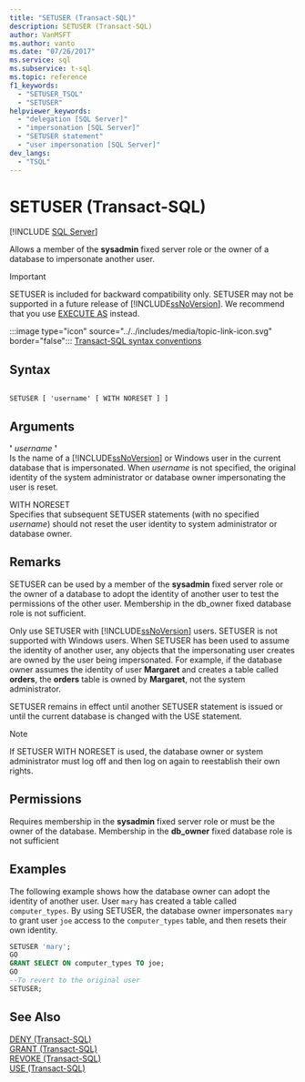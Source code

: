 ```yaml
---
title: "SETUSER (Transact-SQL)"
description: SETUSER (Transact-SQL)
author: VanMSFT
ms.author: vanto
ms.date: "07/26/2017"
ms.service: sql
ms.subservice: t-sql
ms.topic: reference
f1_keywords:
  - "SETUSER_TSQL"
  - "SETUSER"
helpviewer_keywords:
  - "delegation [SQL Server]"
  - "impersonation [SQL Server]"
  - "SETUSER statement"
  - "user impersonation [SQL Server]"
dev_langs:
  - "TSQL"
---
```

# SETUSER (Transact-SQL)
[!INCLUDE [SQL Server](../../includes/applies-to-version/sql-asdbmi.md)]

  Allows a member of the **sysadmin** fixed server role or the owner of a database to impersonate another user.  
  
> [!IMPORTANT]  
>  SETUSER is included for backward compatibility only. SETUSER may not be supported in a future release of [!INCLUDE[ssNoVersion](../../includes/ssnoversion-md.md)]. We recommend that you use [EXECUTE AS](../../t-sql/statements/execute-as-transact-sql.md) instead.  
  
 :::image type="icon" source="../../includes/media/topic-link-icon.svg" border="false"::: [Transact-SQL syntax conventions](../../t-sql/language-elements/transact-sql-syntax-conventions-transact-sql.md)  
  
## Syntax  
  
```syntaxsql
  
SETUSER [ 'username' [ WITH NORESET ] ]   
```  
  
## Arguments
 **'** *username* **'**  
 Is the name of a [!INCLUDE[ssNoVersion](../../includes/ssnoversion-md.md)] or Windows user in the current database that is impersonated. When *username* is not specified, the original identity of the system administrator or database owner impersonating the user is reset.  
  
 WITH NORESET  
 Specifies that subsequent SETUSER statements (with no specified *username*) should not reset the user identity to system administrator or database owner.  
  
## Remarks  
 SETUSER can be used by a member of the **sysadmin** fixed server role or the owner of a database to adopt the identity of another user to test the permissions of the other user. Membership in the db_owner fixed database role is not sufficient.  
  
 Only use SETUSER with [!INCLUDE[ssNoVersion](../../includes/ssnoversion-md.md)] users. SETUSER is not supported with Windows users. When SETUSER has been used to assume the identity of another user, any objects that the impersonating user creates are owned by the user being impersonated. For example, if the database owner assumes the identity of user **Margaret** and creates a table called **orders**, the **orders** table is owned by **Margaret**, not the system administrator.  
  
 SETUSER remains in effect until another SETUSER statement is issued or until the current database is changed with the USE statement.  
  
> [!NOTE]  
>  If SETUSER WITH NORESET is used, the database owner or system administrator must log off and then log on again to reestablish their own rights.  
  
## Permissions  
 Requires membership in the **sysadmin** fixed server role or must be the owner of the database. Membership in the **db_owner** fixed database role is not sufficient  
  
## Examples  
 The following example shows how the database owner can adopt the identity of another user. User `mary` has created a table called `computer_types`. By using SETUSER, the database owner impersonates `mary` to grant user `joe` access to the `computer_types` table, and then resets their own identity.  
  
```sql
SETUSER 'mary';  
GO  
GRANT SELECT ON computer_types TO joe;  
GO  
--To revert to the original user  
SETUSER;  
```  
  
## See Also  
 [DENY &#40;Transact-SQL&#41;](../../t-sql/statements/deny-transact-sql.md)   
 [GRANT &#40;Transact-SQL&#41;](../../t-sql/statements/grant-transact-sql.md)   
 [REVOKE &#40;Transact-SQL&#41;](../../t-sql/statements/revoke-transact-sql.md)   
 [USE &#40;Transact-SQL&#41;](../../t-sql/language-elements/use-transact-sql.md)  
  
  
